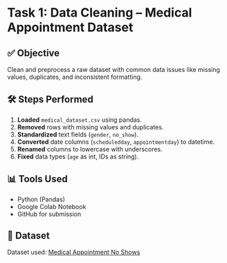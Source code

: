 # Task 1: Data Cleaning – Medical Appointment Dataset

## ✅ Objective
Clean and preprocess a raw dataset with common data issues like missing values, duplicates, and inconsistent formatting.

## 🛠 Steps Performed

1. **Loaded** `medical_dataset.csv` using pandas.
2. **Removed** rows with missing values and duplicates.
3. **Standardized** text fields (`gender`, `no_show`).
4. **Converted** date columns (`scheduledday`, `appointmentday`) to datetime.
5. **Renamed** columns to lowercase with underscores.
6. **Fixed** data types (`age` as int, IDs as string).

## 📊 Tools Used
- Python (Pandas)
- Google Colab Notebook
- GitHub for submission

## 🔗 Dataset
Dataset used: [Medical Appointment No Shows](https://www.kaggle.com/datasets/joniarroba/noshowappointments)
